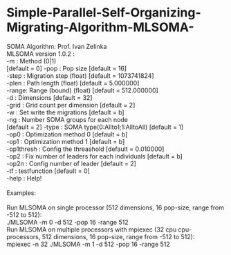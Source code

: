 # Simple-Parallel-Self-Organizing-Migrating-Algorithm-MLSOMA-
SOMA Algorithm: Prof. Ivan Zelinka<br />
MLSOMA version 1.0.2 :<br />
 -m    : Method (0|1)<br />
 [default = 0] -pop  : Pop size [default = 16]<br />
 -step : Migration step (float) [default = 1073741824]<br />
 -plen : Path length (float) [default = 5.000000]<br />
 -range: Range (bound) (float) [default = 512.000000]<br />
 -d    : Dimensions [default = 32]<br />
 -grid : Grid count per dimension [default = 2]<br />
 -w    : Set write the migrations [default = b]<br />
 -ng   : Number SOMA groups for each node<br />
 [default = 2] -type : SOMA type(0:Allto1;1:AlltoAll) [default = 1]<br />
 -op0  : Optimization method 0 [default = b]<br />
 -op1  : Optimization method 1 [default = b]<br />
        -op1thresh  : Config the threashold [default = 0.010000]<br />
 -op2  : Fix number of leaders for each individuals [default = b]<br />
        -op2n  : Config number of leader [default = 2]<br />
 -tf  : testfunction [default = 0]<br />
 -help : Help!<br />
 <br />
 Examples:<br />
 <br />
Run MLSOMA on single processor (512 dimensions, 16 pop-size, range from -512 to 512):<br />
	./MLSOMA -m 0 -d 512 -pop 16 -range 512<br />
Run MLSOMA on multiple processors with mpiexec (32 cpu cpu-processors, 512 dimensions, 16 pop-size, range from -512 to 512):<br />
    mpiexec -n 32 ./MLSOMA -m 1 -d 512 -pop 16 -range 512<br />
